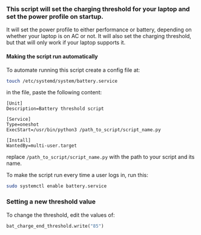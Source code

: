 ### This script will set the charging threshold for your laptop and set the power profile on startup.
It will set the power profile to either performance or battery, depending on whether your laptop is on AC or not. It will also set the charging threshold, but that will only work if your laptop supports it.

#### Making the script run automatically
To automate running this script create a config file at:

```bash
touch /etc/systemd/system/battery.service
```

in the file, paste the following content:

```
[Unit]
Description=Battery threshold script

[Service]
Type=oneshot
ExecStart=/usr/bin/python3 /path_to_script/script_name.py

[Install]
WantedBy=multi-user.target
```

replace `/path_to_script/script_name.py` with the path to your script and its name.

To make the script run every time a user logs in, run this:

```bash
sudo systemctl enable battery.service
```


### Setting a new threshold value
To change the threshold, edit the values of:

```python
bat_charge_end_threshold.write("85")
```
